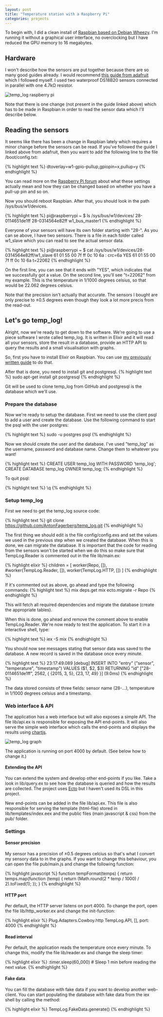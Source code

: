 ```yaml
---
layout: post
title: "Temperature station with a Raspberry Pi"
categories: projects
---
```


To begin with, I did a clean install of [Raspbian based on Debian Wheezy](http://raspbian.org/). I'm running it without a graphical user interface, no overclocking but I have reduced the GPU memory to 16 megabytes.

## Hardware
I won't describe how the sensors are put together because there are so many good guides already. I would recommend [this guide from adafruit](https://learn.adafruit.com/downloads/pdf/adafruits-raspberry-pi-lesson-11-ds18b20-temperature-sensing.pdf) which I followed myself. I used two waterproof DS18B20 sensors connected in parallel with one 4.7kΩ resistor.

![temp_log raspberry pi](/images/projects/raspberry_pi.jpg)

Note that there is one change (not present in the guide linked above) which has to be made in Raspbian in order to read the sensor data which I'll describe below.

## Reading the sensors
It seems like there has been a change in Raspbian lately which requires a minor change before the sensors can be read. If you've followed the guide I linked above from adafruit, then you want to add the following line to the file /boot/config.txt:

{% highlight text %}
dtoverlay=w1-gpio-pullup,gpiopin=x,pullup=y
{% endhighlight %}

You can read more on the [Raspberry Pi forum](http://www.raspberrypi.org/forums/viewtopic.php?f=28&t=97314) about what these settings actually mean and how they can be changed based on whether you have a pull-up pin and so on.

Now you should reboot Raspbian. After that, you should look in the path /sys/bus/w1/devices.

{% highlight text %}
pi@raspberrypi ~ $ ls /sys/bus/w1/devices/
28-0114651de1ff  28-0314564e82ff  w1_bus_master1
{% endhighlight %}

Everyone of your sensors will have its own folder starting with "28-". As you can se above, I have two sensors. There is a file in each folder called w1_slave which you can read to see the actual sensor data.

{% highlight text %}
pi@raspberrypi ~ $ cat /sys/bus/w1/devices/28-0314564e82ff/w1_slave
61 01 55 00 7f ff 0c 10 6a : crc=6a YES
61 01 55 00 7f ff 0c 10 6a t=22062
{% endhighlight %}

On the first line, you can see that it ends with "YES", which indicates that we successfully got a value. On the second line, you'll see "t=22062" from my example. This is the temperature in 1/1000 degrees celsius, so that would be 22.062 degrees celsius.

Note that the precision isn't actually that accurate. The sensors I bought are only precise to ±0.5 degrees even though they look a lot more precis from the read-out.

## Let's go temp_log!
Alright, now we're ready to get down to the software. We're going to use a piece software I wrote called temp_log. It is written in Elixir and it will read all your sensors, store the result in a database, provide an HTTP API to query the results and a small visualisation with graphs.

So, first you have to install Elixir on Raspbian. You can use [my previously written guide](http://www.antonfagerberg.com/texts/elixir-on-raspberry-pi/) to do that.

After that is done, you need to install git and postgresql.
{% highlight text %}
sudo apt-get install git postgresql
{% endhighlight %}

Git will be used to clone temp_log from GitHub and postgresql is the database which we'll use.

### Prepare the database
Now we're ready to setup the database. First we need to use the client psql to add a user and create the database. Use the following command to start the psql with the user postgres:

{% highlight text %}
sudo -u postgres psql
{% endhighlight %}

Now we should create the user and the database. I've used "temp_log" as the username, password and database name. Change them to whatever you want!

{% highlight text %}
CREATE USER temp_log WITH PASSWORD ‘temp_log';
CREATE DATABASE temp_log OWNER temp_log;
{% endhighlight %}

To quit psql:

{% highlight text %}
\q
{% endhighlight %}

### Setup temp_log
First we need to get the temp_log source code:

{% highlight text %}
git clone https://github.com/AntonFagerberg/temp_log.git
{% endhighlight %}

The first thing we should edit is the file config/config.exs and set the values we used in the previous step when we created the database. When this is done, we can migrate the database. It is important that the code for reading from the sensors won't be started when we do this so make sure that TempLog.Reader is commented out in the file lib/main.ex:

{% highlight elixir %}
children = [
  worker(Repo, []),
  #worker(TempLog.Reader, []),
  worker(TempLog.HTTP, [])
]
{% endhighlight %}

If it's commented out as above, go ahead and type the following commands:
{% highlight text %}
mix deps.get
mix ecto.migrate -r Repo
{% endhighlight %}

This will fetch all required dependencies and migrate the database (create the appropriate tables).

When this is done, go ahead and remove the comment above to enable TempLog.Reader. We're now ready to test the application. To start it in a interactive shell, type:

{% highlight text %}
iex -S mix
{% endhighlight %}

You should now see messages stating that sensor data was saved to the database. A new record is saved in the database once every minute.

{% highlight text %}
23:17:49.089 [debug] INSERT INTO "entry" ("sensor", "temperature", "timestamp") VALUES ($1, $2, $3) RETURNING "id" ["28-0114651de1ff", 2562, { {2015, 3, 5}, {23, 17, 49} }] (9.0ms)
{% endhighlight %}

The data stored consists of three fields: sensor name (28-...), temperature in 1/1000 degrees celsius and a timestamp.

### Web interface & API

The application has a web interface but will also exposes a simple API. The file lib/api.ex is responsible for exposing the API end-points. It will also serve the simple web interface which calls the end-points and displays the results using [chartjs](http://www.chartjs.org/).

![temp_log graph](/images/projects/temp_log.png)

The application is running on port 4000 by default. (See below how to change it.)

#### Extending the API
You can extend the system and develop other end-points if you like. Take a look in lib/query.ex to see how the database is queried and how the results are collected. The project uses [Ecto](https://github.com/elixir-lang/ecto) but I haven't used its DSL in this project.

New end-points can be added in the file lib/api.ex. This file is also responsible for serving the template (html-file) stored in lib/templates/index.eex and the public files (main javascript & css) from the pub/ folder.

### Settings

#### Sensor precision

My sensor has a precision of ±0.5 degrees celcius so that's what I convert my sensory data to in the graphs. If you want to change this behaviour, you can open the file pub/main.js and change the following function:

{% highlight javascript %}
function tempFormat(temps) {
  return temps.map(function (temp) {
    return (Math.round(2 * temp / 1000) / 2).toFixed(1);
  });
}
{% endhighlight %}

#### HTTP port
Per default, the HTTP server listens on port 4000. To change the port, open the file lib/http_worker.ex and change the init-function:

{% highlight elixir %}
Plug.Adapters.Cowboy.http TempLog.API, [], port: 4000
{% endhighlight %}

#### Read interval
Per default, the application reads the temperature once every minute. To change this, modify the file lib/reader.ex and change the sleep timer:

{% highlight elixir %}
:timer.sleep(60_000) # Sleep 1 min before reading the next value.
{% endhighlight %}

#### Fake data
You can fill the database with fake data if you want to develop another web-client. You can start populating the database with fake data from the iex shell by calling the method:

{% highlight elixir %}
TempLog.FakeData.generate()
{% endhighlight %}
